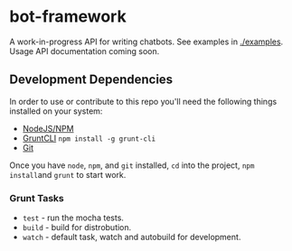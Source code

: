 # bot-framework
A work-in-progress API for writing chatbots. See examples in [./examples](https://github.com/bocoup/bot-framework/tree/master/examples). Usage API documentation coming soon.

## Development Dependencies

In order to use or contribute to this repo you'll need the following things installed on your system:

* [NodeJS/NPM]
* [GruntCLI] `npm install -g grunt-cli`
* [Git]

Once you have `node`, `npm`, and `git` installed, `cd` into the project, `npm install`and `grunt` to start work.

### Grunt Tasks
* `test` - run the mocha tests.
* `build` - build for distrobution.
* `watch` - default task, watch and autobuild for development.


[GruntCLI]: http://gruntjs.com/getting-started
[Git]: https://git-scm.com/book/en/v2/Getting-Started-Installing-Git
[NodeJS/NPM]: https://nodejs.org/en/download/

